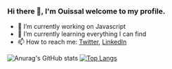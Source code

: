 ### Hi there 👋, I'm Ouissal welcome to my profile.

<!--
**ouissal-edd/ouissal-edd** is a ✨ _special_ ✨ repository because its `README.md` (this file) appears on your GitHub profile.

Here are some ideas to get you started:
-->


- 🔭 I’m currently working on Javascript
- 🌱 I’m currently learning everything I can find
- 📫 How to reach me: [Twitter](https://twitter.com/), [LinkedIn](https://www.linkedin.com/in/)

![Anurag's GitHub stats](https://github-readme-stats.vercel.app/api?username=ouissal-edd&show_icons=true&theme=radical)
[![Top Langs](https://github-readme-stats.vercel.app/api/top-langs/?username=ouissal-edd&layout=compact)](https://github.com/ouissal-edd)

